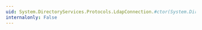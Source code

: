 ```yaml
---
uid: System.DirectoryServices.Protocols.LdapConnection.#ctor(System.DirectoryServices.Protocols.LdapDirectoryIdentifier)
internalonly: False
---
```

